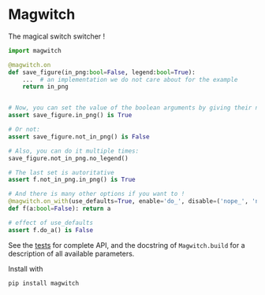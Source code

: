 # Magwitch
The magical switch switcher !

```python
import magwitch

@magwitch.on
def save_figure(in_png:bool=False, legend:bool=True):
    ...  # an implementation we do not care about for the example
    return in_png


# Now, you can set the value of the boolean arguments by giving their name:
assert save_figure.in_png() is True

# Or not:
assert save_figure.not_in_png() is False

# Also, you can do it multiple times:
save_figure.not_in_png.no_legend()

# The last set is autoritative
assert f.not_in_png.in_png() is True

# And there is many other options if you want to !
@magwitch.on_with(use_defaults=True, enable='do_', disable=('nope_', 'never_'):
def f(a:bool=False): return a

# effect of use_defaults
assert f.do_a() is False
```

See the [tests](test/) for complete API, and the docstring of `Magwitch.build`
for a description of all available parameters.


Install with

    pip install magwitch
